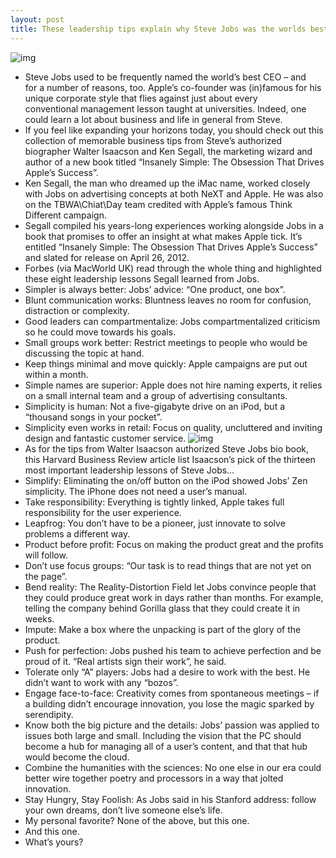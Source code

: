 ```yaml
---
layout: post
title: These leadership tips explain why Steve Jobs was the worlds best CEO
---
```

![img](http://media.idownloadblog.com/wp-content/uploads/2011/12/sjobs1.jpg)
* Steve Jobs used to be frequently named the world’s best CEO – and for a number of reasons, too. Apple’s co-founder was (in)famous for his unique corporate style that flies against just about every conventional management lesson taught at universities. Indeed, one could learn a lot about business and life in general from Steve.
* If you feel like expanding your horizons today, you should check out this collection of memorable business tips from Steve’s authorized biographer Walter Isaacson and Ken Segall, the marketing wizard and author of a new book titled “Insanely Simple: The Obsession That Drives Apple’s Success”.
* Ken Segall, the man who dreamed up the iMac name, worked closely with Jobs on advertising concepts at both NeXT and Apple. He was also on the TBWA\Chiat\Day team credited with Apple’s famous Think Different campaign.
* Segall compiled his years-long experiences working alongside Jobs in a book that promises to offer an insight at what makes Apple tick. It’s entitled “Insanely Simple: The Obsession That Drives Apple’s Success” and slated for release on April 26, 2012.
* Forbes (via MacWorld UK) read through the whole thing and highlighted these eight leadership lessons Segall learned from Jobs.
* Simpler is always better: Jobs’ advice: “One product, one box”.
* Blunt communication works: Bluntness leaves no room for confusion, distraction or complexity.
* Good leaders can compartmentalize: Jobs compartmentalized criticism so he could move towards his goals.
* Small groups work better: Restrict meetings to people who would be discussing the topic at hand.
* Keep things minimal and move quickly: Apple campaigns are put out within a month.
* Simple names are superior: Apple does not hire naming experts, it relies on a small internal team and a group of advertising consultants.
* Simplicity is human: Not a five-gigabyte drive on an iPod, but a “thousand songs in your pocket”.
* Simplicity even works in retail: Focus on quality, uncluttered and inviting design and fantastic customer service.
![img](http://media.idownloadblog.com/wp-content/uploads/2012/04/iPad-introduction-Apple-at-intersection-of-technology-and-liberal-arts.jpg)
* As for the tips from Walter Isaacson authorized Steve Jobs bio book, this Harvard Business Review article list Isaacson’s pick of the thirteen most important leadership lessons of Steve Jobs…
* Simplify: Eliminating the on/off button on the iPod showed Jobs’ Zen simplicity. The iPhone does not need a user’s manual.
* Take responsibility: Everything is tightly linked, Apple takes full responsibility for the user experience.
* Leapfrog: You don’t have to be a pioneer, just innovate to solve problems a different way.
* Product before profit: Focus on making the product great and the profits will follow.
* Don’t use focus groups: “Our task is to read things that are not yet on the page”.
* Bend reality: The Reality-Distortion Field let Jobs convince people that they could produce great work in days rather than months. For example, telling the company behind Gorilla glass that they could create it in weeks.
* Impute: Make a box where the unpacking is part of the glory of the product.
* Push for perfection: Jobs pushed his team to achieve perfection and be proud of it. “Real artists sign their work”, he said.
* Tolerate only “A” players: Jobs had a desire to work with the best. He didn’t want to work with any “bozos”.
* Engage face-to-face: Creativity comes from spontaneous meetings – if a building didn’t encourage innovation, you lose the magic sparked by serendipity.
* Know both the big picture and the details: Jobs’ passion was applied to issues both large and small. Including the vision that the PC should become a hub for managing all of a user’s content, and that that hub would become the cloud.
* Combine the humanities with the sciences: No one else in our era could better wire together poetry and processors in a way that jolted innovation.
* Stay Hungry, Stay Foolish: As Jobs said in his Stanford address: follow your own dreams, don’t live someone else’s life.
* My personal favorite? None of the above, but this one.
* And this one.
* What’s yours?

